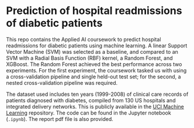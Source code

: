 # Prediction of hospital readmissions of diabetic patients

This repo contains the Applied AI coursework to predict hospital readmissions for diabetic patients using machine learning. A linear Support Vector Machine (SVM) was selected as a baseline, and compared to an SVM with a Radial Basis Function (RBF) kernel, a Random Forest, and XGBoost. The Random Forest achieved the best performance across two experiments. For the first experiment, the coursework tasked us with using a cross-validation pipeline and single held-out test set; for the second, a nested cross-validation pipeline was required.

The dataset used includes ten years (1999-2008) of clinical care records of patients diagnosed with diabetes, compiled from 130 US hospitals and integrated delivery networks. This is publicly available in the [UCI Machine Learning](https://archive.ics.uci.edu/dataset/296/diabetes+130-us+hospitals+for+years+1999-2008) repository.
The code can be found in the Jupyter notebook (`.ipynb`). The report pdf file is also provided.
